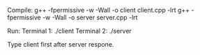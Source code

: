 Compile:
g++ -fpermissive -w -Wall -o client client.cpp -lrt
g++ -fpermissive -w -Wall -o server server.cpp -lrt

Run:
Terminal 1:
./client
Terminal 2:
./server

Type client first after server respone.